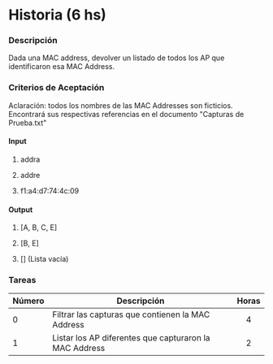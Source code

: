 # Historia (6 hs)

### Descripción

Dada una MAC address, devolver un listado de todos los AP que identificaron esa MAC Address.

### Criterios de Aceptación

Aclaración: todos los nombres de las MAC Addresses son ficticios. Encontrará sus respectivas referencias en el documento "Capturas de Prueba.txt"

#### Input

1) addra

2) addre

3) f1:a4:d7:74:4c:09

#### Output

1) [A, B, C, E]

2) [B, E]

3) [] (Lista vacía)

### Tareas

| Número | Descripción | Horas | 
| ------ | ------ | :------: |
| 0 | Filtrar las capturas que contienen la MAC Address | 4 |
| 1 | Listar los AP diferentes que capturaron la MAC Address | 2 |

